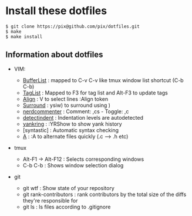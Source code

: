 Install these dotfiles
======================

    $ git clone https://pix@github.com/pix/dotfiles.git
    $ make 
    $ make install


Information about dotfiles
--------------------------

- VIM:
  - [BufferList]      : mapped to C-v C-v like tmux window list shortcut (C-b C-b)
  - [TagList]         : Mapped to F3 for tag list and Alt-F3 to update tags
  - [Align]           : V to select lines :Align token
  - [Surround]        : ysiw) to surround using )
  - [nerdcommenter]   : Comment: ,cs - Toggle: ,c<space>
  - [detectindent]    : Indentation levels are autodetected
  - [yankring]        : :YRShow to show yank history
  - [syntastic]       : Automatic syntax checking
  - [A]               : :A to alternate files quickly (.c --> .h etc) 

- tmux
  - Alt-F1 -> Alt-F12 : Selects corresponding windows
  - C-b C-b           : Shows window selection dialog

- git
  - git wtf               : Show  state of your repository
  - git rank-contributors : rank contributors by the total size of the diffs they're responsible for
  - git ls                : ls files according to .gitignore

[taglist]:       http://vim-taglist.sourceforge.net/manual.html
[bufferlist]:    http://www.vim.org/scripts/script.php?script_id=1325
[align]:         http://www.vim.org/scripts/script.php?script_id=294
[surround]:      http://github.com/tpope/vim-surround/blob/master/doc/surround.txt
[nerdcommenter]: http://www.vim.org/scripts/script.php?script_id=1218
[detectindent]:  http://www.vim.org/scripts/script.php?script_id=1171
[yankring]:      http://www.vim.org/scripts/script.php?script_id=1234
[a]:             http://www.vim.org/scripts/script.php?script_id=31
